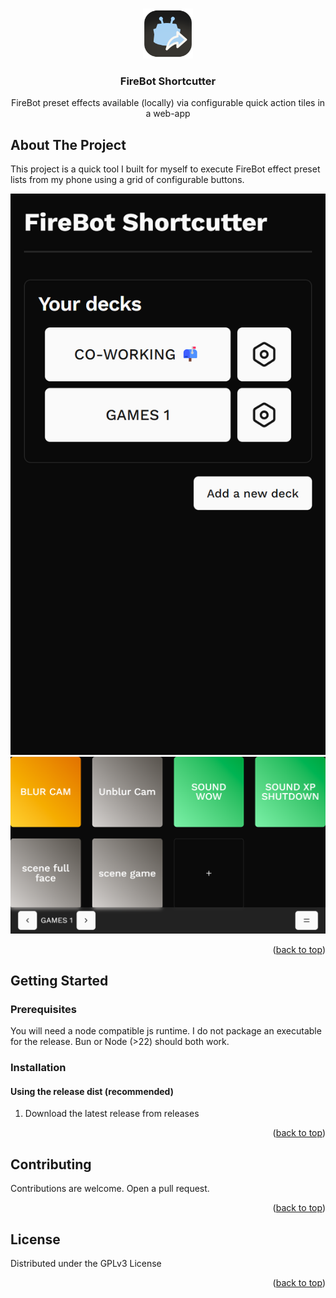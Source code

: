 <!-- Improved compatibility of back to top link: See: https://github.com/othneildrew/Best-README-Template/pull/73 -->

<a id="readme-top"></a>

<!-- PROJECT SHIELDS -->
<!--
*** I'm using markdown "reference style" links for readability.
*** Reference links are enclosed in brackets [ ] instead of parentheses ( ).
*** See the bottom of this document for the declaration of the reference variables
*** for contributors-url, forks-url, etc. This is an optional, concise syntax you may use.
*** https://www.markdownguide.org/basic-syntax/#reference-style-links
-->

<!-- PROJECT LOGO -->
<br />
<div align="center">
  <a href="https://github.com/othneildrew/Best-README-Template">
    <img src="assets/logo.png" alt="Logo" width="80" height="80">
  </a>

  <h3 align="center">FireBot Shortcutter</h3>

  <p align="center">
    FireBot preset effects available (locally) via configurable quick action tiles in a web-app
  </p>
</div>

<!-- ABOUT THE PROJECT -->

## About The Project

This project is a quick tool I built for myself to execute FireBot effect preset lists from my phone using a grid of configurable buttons.

![HOME](docs/res/home.png)
![EXAMPLE DECK](docs/res/landscape_deck.png)

<p align="right">(<a href="#readme-top">back to top</a>)</p>

<!-- GETTING STARTED -->

## Getting Started

### Prerequisites

You will need a node compatible js runtime. I do not package an executable for the release. Bun or Node (>22) should both work.

### Installation

#### Using the release dist (recommended)

1. Download the latest release from releases

<p align="right">(<a href="#readme-top">back to top</a>)</p>

<!-- CONTRIBUTING -->

## Contributing

Contributions are welcome. Open a pull request.

<p align="right">(<a href="#readme-top">back to top</a>)</p>

<!-- LICENSE -->

## License

Distributed under the GPLv3 License

<p align="right">(<a href="#readme-top">back to top</a>)</p>
